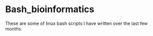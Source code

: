 # Bash_bioinformatics
These are some of linux bash scripts I have written over the last few months.  
